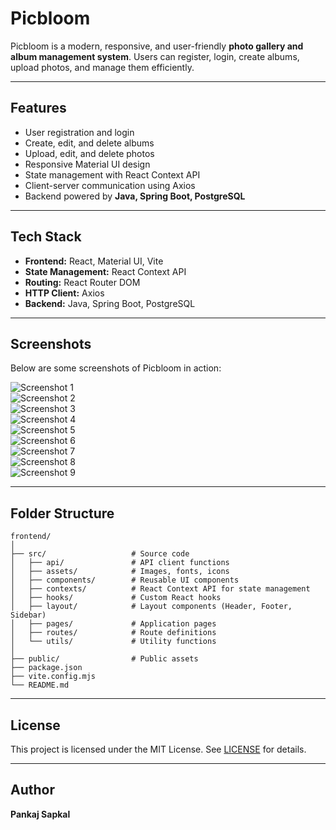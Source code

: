 
# Picbloom

Picbloom is a modern, responsive, and user-friendly **photo gallery and album management system**. Users can register, login, create albums, upload photos, and manage them efficiently.

---

## Features

- User registration and login  
- Create, edit, and delete albums  
- Upload, edit, and delete photos  
- Responsive Material UI design  
- State management with React Context API  
- Client-server communication using Axios  
- Backend powered by **Java, Spring Boot, PostgreSQL**  

---

## Tech Stack

- **Frontend:** React, Material UI, Vite  
- **State Management:** React Context API  
- **Routing:** React Router DOM  
- **HTTP Client:** Axios  
- **Backend:** Java, Spring Boot, PostgreSQL  

---

## Screenshots

Below are some screenshots of Picbloom in action:

![Screenshot 1](./screenshots/1.png)  
![Screenshot 2](./screenshots/2.png)  
![Screenshot 3](./screenshots/3.png)  
![Screenshot 4](./screenshots/4.png)  
![Screenshot 5](./screenshots/5.png)  
![Screenshot 6](./screenshots/6.png)  
![Screenshot 7](./screenshots/7.png)  
![Screenshot 8](./screenshots/8.png)  
![Screenshot 9](./screenshots/9.png)  

---

## Folder Structure

```
frontend/
│
├── src/                   # Source code
│   ├── api/               # API client functions
│   ├── assets/            # Images, fonts, icons
│   ├── components/        # Reusable UI components
│   ├── contexts/          # React Context API for state management
│   ├── hooks/             # Custom React hooks
│   ├── layout/            # Layout components (Header, Footer, Sidebar)
│   ├── pages/             # Application pages
│   ├── routes/            # Route definitions
│   └── utils/             # Utility functions
│
├── public/                # Public assets
├── package.json
├── vite.config.mjs
└── README.md
```

---

## License

This project is licensed under the MIT License. See [LICENSE](./LICENSE) for details.

---

## Author

**Pankaj Sapkal**
